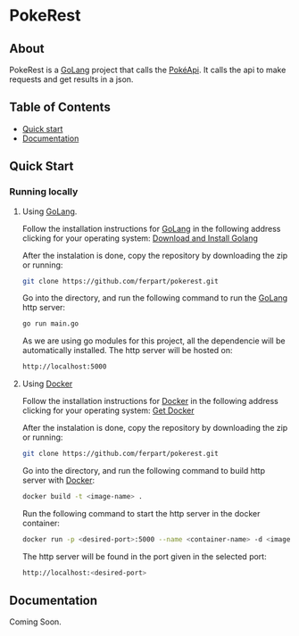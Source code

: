 # PokeRest

## About

PokeRest is a [GoLang](https://golang.org/) project that calls the [PokéApi](https://pokeapi.co/). It calls the api to make requests and get results in a json.

## Table of Contents

- [Quick start](#quick-start)
- [Documentation](#documentation)

## Quick Start

### Running locally

1. Using [GoLang](https://golang.org/).

   Follow the installation instructions for [GoLang](https://golang.org/) in the following address clicking for your operating system: [Download and Install Golang](https://golang.org/doc/install)

   After the instalation is done, copy the repository by downloading the zip or running:

   ```bash
   git clone https://github.com/ferpart/pokerest.git
   ```

   Go into the directory, and run the following command to run the [GoLang](https://golang.org/) http server:

   ```bash
   go run main.go
   ```

   As we are using go modules for this project, all the dependencie will be automatically installed. The http server will be hosted on:

   ```bash
   http://localhost:5000
   ```

2. Using [Docker](https://www.docker.com/)

   Follow the installation instructions for [Docker](https://www.docker.com/) in the following address clicking for your operating system: [Get Docker](https://docs.docker.com/get-docker/)

   After the instalation is done, copy the repository by downloading the zip or running:

   ```bash
   git clone https://github.com/ferpart/pokerest.git
   ```

   Go into the directory, and run the following command to build http server with [Docker](https://www.docker.com/):

   ```bash
   docker build -t <image-name> .
   ```

   Run the following command to start the http server in the docker container:

   ```bash
   docker run -p <desired-port>:5000 --name <container-name> -d <image-name>
   ```

   The http server will be found in the port given in the selected port:

   ```bash
   http://localhost:<desired-port>
   ```

## Documentation

Coming Soon.
